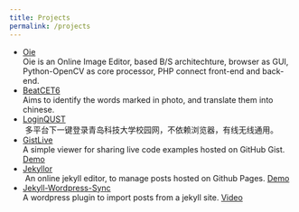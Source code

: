 ```yaml
---
title: Projects
permalink: /projects
---
```


- [Oie](https://github.com/kyshel/oie)    
  Oie is an Online Image Editor, based B/S architechture, browser as GUI, Python-OpenCV as core processor, PHP connect front-end and back-end.
- [BeatCET6](https://github.com/kyshel/BeatCET6)    
  Aims to identify the words marked in photo, and translate them into chinese.
- [LoginQUST](https://github.com/kyshel/LoginQUST)    
  多平台下一键登录青岛科技大学校园网，不依赖浏览器，有线无线通用。
- [GistLive](https://github.com/kyshel/GistLive)    
  A simple viewer for sharing live code examples hosted on GitHub Gist. [Demo](http://kyshel.me/GistLive/about.html)
- [Jekyllor](https://github.com/kyshel/jekyllor)    
  An online jekyll editor, to manage posts hosted on Github Pages. [Demo](http://kyshel.me/jekyllor)
- [Jekyll-Wordpress-Sync](https://github.com/kyshel/jekyll-wordpress-sync)  
  A wordpress plugin to import posts from a jekyll site. [Video](https://www.youtube.com/watch?v=nUq85s_qrVk&feature=youtu.be)
